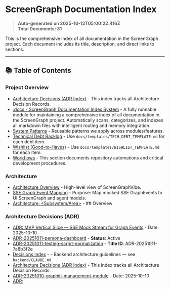 # ScreenGraph Documentation Index

> **Auto-generated on 2025-10-12T05:00:22.416Z**  
> **Total Documents: 31**

This is the comprehensive index of all documentation in the ScreenGraph project. Each document includes its title, description, and direct links to sections.

---

## 📚 Table of Contents

### Project Overview
- [Architecture Decisions (ADR Index)](./decisions/README.md) - This index tracks all Architecture Decision Records.
- [:docs - ScreenGraph Documentation Index System](./README.md) - A fully runnable module for maintaining a comprehensive index of all documentation in the ScreenGraph project. Automatically scans, categorizes, and indexes all markdown files with intelligent routing and memory integration.
- [System Patterns](./system-patterns/README.md) - Reusable patterns we apply across modules/features.
- [Technical Debt Backlog](./tech-debt/README.md) - Use `docs/templates/TECH_DEBT_TEMPLATE.md` for each debt item.
- [Wishlist (Good-to-Haves)](./wishlist/README.md) - Use `docs/templates/WISHLIST_TEMPLATE.md` for each item.
- [Workflows](./workflows/README.md) - This section documents repository automations and critical development procedures.

### Architecture
- [Architecture Overview](./architecture/OVERVIEW.md) - High-level view of ScreenGraphVibe.
- [SSE Graph Event Mapping](./architecture/sse-graph-mapping.md) - Purpose: Map mocked SSE GraphEvents to UI ScreenGraph and agent models.
- [Architecture: <Subsystem/Area>](./templates/ARCHITECTURE_TEMPLATE.md) - ## Overview

### Architecture Decisions (ADR)
- [ADR: MVP Vertical Slice — SSE Mock Stream for Graph Events](./decisions/ADR-20251010-sse-mock-stream.md) - Date: 2025-10-10
- [ADR-20251011-persona-dashboard](./decisions/ADR-20251011-persona-management-dashboard.md) - **Status**: Active
- [ADR-20251011-testing-script-normalization](./decisions/ADR-20251011-testing-script-normalization.md) - **Title ID**: ADR-20251011-7a8b3f2e
- [Decisions Index](./decisions/DECISIONS.md) - - Backend architecture guidelines — see `backend/CLAUDE.md`
- [Architecture Decisions (ADR Index)](./decisions/README.md) - This index tracks all Architecture Decision Records.
- [ADR-20251010-graphiti-management-module](./src/decisions/ADR-20251010-graphiti-management-module.md) - Date: 2025-10-10
- [ADR: <Title>](./templates/ADR_TEMPLATE.md) - > Status: Proposed | Accepted | Rejected | Superseded

### System Patterns
- [System Patterns](./system-patterns/README.md) - Reusable patterns we apply across modules/features.
- [System Pattern: <Name>](./templates/SYSTEM_PATTERN_TEMPLATE.md) - ## Problem

### Technical Debt
- [Technical Debt Backlog](./tech-debt/README.md) - Use `docs/templates/TECH_DEBT_TEMPLATE.md` for each debt item.
- [Technical Debt Item: <Title>](./templates/TECH_DEBT_TEMPLATE.md) - > Priority: P0 | P1 | P2 | P3

### Good-to-Haves / Wishlist
- [Wishlist Item: <Title>](./templates/WISHLIST_TEMPLATE.md) - > Impact: High | Medium | Low
- [Wishlist (Good-to-Haves)](./wishlist/README.md) - Use `docs/templates/WISHLIST_TEMPLATE.md` for each item.

### Other Documentation
- [ScreenGraph Documentation Index](./DOCUMENT_INDEX.md) - > **Auto-generated on 2025-10-12T04:54:16.804Z**
- [Feature Closure Checklist](./management/FEATURE_CLOSURE_CHECKLIST.md) - - [ ] ADR recorded with rationale and next steps
- [Retro: 2025-10-10 — Long vertical slice CI and management setup (RETRO-20251010)](./retro/2025-10-10-long-vertical-slice-ci-and-management-setup-retro.md) - ## What we aimed to do
- [Screengraph Deployment Guide](./setup/DEPLOYMENT.md) - ## 🚀 Quick Deploy
- [ScreenGraph Local Development Setup](./setup/LOCAL_SETUP.md) - Complete guide for running ScreenGraph locally.
- [ScreenGraph Production Setup & Deployment](./setup/PRODUCTION_SETUP.md) - Complete guide for deploying ScreenGraph to Fly.io production environment.
- [ScreenGraph Scripts Guide](./setup/SCRIPTS_GUIDE.md) - Complete guide to the environment-aware start/stop scripts.
- [Test Troubleshooting Guide](./setup/TEST_TROUBLESHOOTING.md) - This document captures common test issues and their solutions encountered during ScreenGraph development.
- [Testing Guide](./setup/TESTING.md) - ScreenGraph uses a comprehensive testing strategy with unit, integration, and end-to-end tests across all modules.
- [Workflow: AI Reviewer on PR Labels](./workflows/AI_REVIEWER.md) - Purpose: Route PR diffs to an AI reviewer based on labels: `agent: Ian`, `agent: Rino`, or `agent: Jacob`. Post the response as a PR comment.
- [Branch Management Workflow](./workflows/BRANCH_MANAGEMENT.md) - > **🚨 CRITICAL HARD RULE**: This workflow MUST be followed before writing any code.
- [Graphiti Runbook](./workflows/GRAPHITI_RUNBOOK.md) - ## BEFORE_TASK
- [Issue Creation Workflow with Dependencies](./workflows/ISSUE_CREATION.md) - ## 🎯 Overview


---

## Project Overview

*Main project documentation and quick start guides*

### 📄 [Architecture Decisions (ADR Index)](./decisions/README.md)

**Description:** This index tracks all Architecture Decision Records.

**Path:** `decisions/README.md`
**Last Modified:** 10/11/2025
**Size:** 301 B

---

### 📄 [:docs - ScreenGraph Documentation Index System](./README.md)

**Description:** A fully runnable module for maintaining a comprehensive index of all documentation in the ScreenGraph project. Automatically scans, categorizes, and indexes all markdown files with intelligent routing and memory integration.

**Path:** `README.md`
**Last Modified:** 10/11/2025
**Size:** 7.89 KB

---

### 📄 [System Patterns](./system-patterns/README.md)

**Description:** Reusable patterns we apply across modules/features.

**Path:** `system-patterns/README.md`
**Last Modified:** 10/11/2025
**Size:** 229 B

---

### 📄 [Technical Debt Backlog](./tech-debt/README.md)

**Description:** Use `docs/templates/TECH_DEBT_TEMPLATE.md` for each debt item.

**Path:** `tech-debt/README.md`
**Last Modified:** 10/11/2025
**Size:** 171 B

---

### 📄 [Wishlist (Good-to-Haves)](./wishlist/README.md)

**Description:** Use `docs/templates/WISHLIST_TEMPLATE.md` for each item.

**Path:** `wishlist/README.md`
**Last Modified:** 10/11/2025
**Size:** 149 B

---

### 📄 [Workflows](./workflows/README.md)

**Description:** This section documents repository automations and critical development procedures.

**Path:** `workflows/README.md`
**Last Modified:** 10/11/2025
**Size:** 1.66 KB

---

## Architecture

*System architecture, module boundaries, and design overviews*

### 📄 [Architecture Overview](./architecture/OVERVIEW.md)

**Description:** High-level view of ScreenGraphVibe.

**Path:** `architecture/OVERVIEW.md`
**Last Modified:** 10/11/2025
**Size:** 252 B

---

### 📄 [SSE Graph Event Mapping](./architecture/sse-graph-mapping.md)

**Description:** Purpose: Map mocked SSE GraphEvents to UI ScreenGraph and agent models.

**Path:** `architecture/sse-graph-mapping.md`
**Last Modified:** 10/11/2025
**Size:** 1002 B

---

### 📄 [Architecture: <Subsystem/Area>](./templates/ARCHITECTURE_TEMPLATE.md)

**Description:** ## Overview

**Path:** `templates/ARCHITECTURE_TEMPLATE.md`
**Last Modified:** 10/11/2025
**Size:** 536 B

---

## Architecture Decisions (ADR)

*Architecture Decision Records documenting key choices and trade-offs*

### 📄 [ADR: MVP Vertical Slice — SSE Mock Stream for Graph Events](./decisions/ADR-20251010-sse-mock-stream.md)

**Description:** Date: 2025-10-10

**Path:** `decisions/ADR-20251010-sse-mock-stream.md`
**Last Modified:** 10/11/2025
**Size:** 852 B

---

### 📄 [ADR-20251011-persona-dashboard](./decisions/ADR-20251011-persona-management-dashboard.md)

**Description:** **Status**: Active

**Path:** `decisions/ADR-20251011-persona-management-dashboard.md`
**Last Modified:** 10/11/2025
**Size:** 2.77 KB

---

### 📄 [ADR-20251011-testing-script-normalization](./decisions/ADR-20251011-testing-script-normalization.md)

**Description:** **Title ID**: ADR-20251011-7a8b3f2e

**Path:** `decisions/ADR-20251011-testing-script-normalization.md`
**Last Modified:** 10/11/2025
**Size:** 3.36 KB

---

### 📄 [Decisions Index](./decisions/DECISIONS.md)

**Description:** - Backend architecture guidelines — see `backend/CLAUDE.md`

**Path:** `decisions/DECISIONS.md`
**Last Modified:** 10/11/2025
**Size:** 233 B

---

### 📄 [Architecture Decisions (ADR Index)](./decisions/README.md)

**Description:** This index tracks all Architecture Decision Records.

**Path:** `decisions/README.md`
**Last Modified:** 10/11/2025
**Size:** 301 B

---

### 📄 [ADR-20251010-graphiti-management-module](./src/decisions/ADR-20251010-graphiti-management-module.md)

**Description:** Date: 2025-10-10

**Path:** `src/decisions/ADR-20251010-graphiti-management-module.md`
**Last Modified:** 10/11/2025
**Size:** 1.64 KB

---

### 📄 [ADR: <Title>](./templates/ADR_TEMPLATE.md)

**Description:** > Status: Proposed | Accepted | Rejected | Superseded

**Path:** `templates/ADR_TEMPLATE.md`
**Last Modified:** 10/11/2025
**Size:** 476 B

---

## System Patterns

*Reusable patterns across services, modules, and features*

### 📄 [System Patterns](./system-patterns/README.md)

**Description:** Reusable patterns we apply across modules/features.

**Path:** `system-patterns/README.md`
**Last Modified:** 10/11/2025
**Size:** 229 B

---

### 📄 [System Pattern: <Name>](./templates/SYSTEM_PATTERN_TEMPLATE.md)

**Description:** ## Problem

**Path:** `templates/SYSTEM_PATTERN_TEMPLATE.md`
**Last Modified:** 10/11/2025
**Size:** 422 B

---

## Technical Debt

*Known debt, trade-offs, remediation plans, and prioritization*

### 📄 [Technical Debt Backlog](./tech-debt/README.md)

**Description:** Use `docs/templates/TECH_DEBT_TEMPLATE.md` for each debt item.

**Path:** `tech-debt/README.md`
**Last Modified:** 10/11/2025
**Size:** 171 B

---

### 📄 [Technical Debt Item: <Title>](./templates/TECH_DEBT_TEMPLATE.md)

**Description:** > Priority: P0 | P1 | P2 | P3

**Path:** `templates/TECH_DEBT_TEMPLATE.md`
**Last Modified:** 10/11/2025
**Size:** 352 B

---

## Good-to-Haves / Wishlist

*Future enhancements, nice-to-haves, and ideas backlog*

### 📄 [Wishlist Item: <Title>](./templates/WISHLIST_TEMPLATE.md)

**Description:** > Impact: High | Medium | Low

**Path:** `templates/WISHLIST_TEMPLATE.md`
**Last Modified:** 10/11/2025
**Size:** 374 B

---

### 📄 [Wishlist (Good-to-Haves)](./wishlist/README.md)

**Description:** Use `docs/templates/WISHLIST_TEMPLATE.md` for each item.

**Path:** `wishlist/README.md`
**Last Modified:** 10/11/2025
**Size:** 149 B

---

## Other Documentation

*Additional documentation files*

### 📄 [ScreenGraph Documentation Index](./DOCUMENT_INDEX.md)

**Description:** > **Auto-generated on 2025-10-12T04:54:16.804Z**

**Path:** `DOCUMENT_INDEX.md`
**Last Modified:** 10/11/2025
**Size:** 13.77 KB

---

### 📄 [Feature Closure Checklist](./management/FEATURE_CLOSURE_CHECKLIST.md)

**Description:** - [ ] ADR recorded with rationale and next steps

**Path:** `management/FEATURE_CLOSURE_CHECKLIST.md`
**Last Modified:** 10/11/2025
**Size:** 268 B

---

### 📄 [Retro: 2025-10-10 — Long vertical slice CI and management setup (RETRO-20251010)](./retro/2025-10-10-long-vertical-slice-ci-and-management-setup-retro.md)

**Description:** ## What we aimed to do

**Path:** `retro/2025-10-10-long-vertical-slice-ci-and-management-setup-retro.md`
**Last Modified:** 10/11/2025
**Size:** 2.05 KB

---

### 📄 [Screengraph Deployment Guide](./setup/DEPLOYMENT.md)

**Description:** ## 🚀 Quick Deploy

**Path:** `setup/DEPLOYMENT.md`
**Last Modified:** 10/11/2025
**Size:** 3.82 KB

---

### 📄 [ScreenGraph Local Development Setup](./setup/LOCAL_SETUP.md)

**Description:** Complete guide for running ScreenGraph locally.

**Path:** `setup/LOCAL_SETUP.md`
**Last Modified:** 10/11/2025
**Size:** 6.61 KB

---

### 📄 [ScreenGraph Production Setup & Deployment](./setup/PRODUCTION_SETUP.md)

**Description:** Complete guide for deploying ScreenGraph to Fly.io production environment.

**Path:** `setup/PRODUCTION_SETUP.md`
**Last Modified:** 10/11/2025
**Size:** 10.27 KB

---

### 📄 [ScreenGraph Scripts Guide](./setup/SCRIPTS_GUIDE.md)

**Description:** Complete guide to the environment-aware start/stop scripts.

**Path:** `setup/SCRIPTS_GUIDE.md`
**Last Modified:** 10/11/2025
**Size:** 6.8 KB

---

### 📄 [Test Troubleshooting Guide](./setup/TEST_TROUBLESHOOTING.md)

**Description:** This document captures common test issues and their solutions encountered during ScreenGraph development.

**Path:** `setup/TEST_TROUBLESHOOTING.md`
**Last Modified:** 10/11/2025
**Size:** 4.5 KB

---

### 📄 [Testing Guide](./setup/TESTING.md)

**Description:** ScreenGraph uses a comprehensive testing strategy with unit, integration, and end-to-end tests across all modules.

**Path:** `setup/TESTING.md`
**Last Modified:** 10/11/2025
**Size:** 12.6 KB

---

### 📄 [Workflow: AI Reviewer on PR Labels](./workflows/AI_REVIEWER.md)

**Description:** Purpose: Route PR diffs to an AI reviewer based on labels: `agent: Ian`, `agent: Rino`, or `agent: Jacob`. Post the response as a PR comment.

**Path:** `workflows/AI_REVIEWER.md`
**Last Modified:** 10/11/2025
**Size:** 1.42 KB

---

### 📄 [Branch Management Workflow](./workflows/BRANCH_MANAGEMENT.md)

**Description:** > **🚨 CRITICAL HARD RULE**: This workflow MUST be followed before writing any code.

**Path:** `workflows/BRANCH_MANAGEMENT.md`
**Last Modified:** 10/11/2025
**Size:** 2.82 KB

---

### 📄 [Graphiti Runbook](./workflows/GRAPHITI_RUNBOOK.md)

**Description:** ## BEFORE_TASK

**Path:** `workflows/GRAPHITI_RUNBOOK.md`
**Last Modified:** 10/11/2025
**Size:** 343 B

---

### 📄 [Issue Creation Workflow with Dependencies](./workflows/ISSUE_CREATION.md)

**Description:** ## 🎯 Overview

**Path:** `workflows/ISSUE_CREATION.md`
**Last Modified:** 10/11/2025
**Size:** 5.88 KB

---

## 📊 Statistics

- **Total Documents:** 31
- **Total Categories:** 7
- **Total Headlines:** 0
- **Average Document Size:** 3.02 KB
- **Total Size:** 93.68 KB
- **Generated:** 10/12/2025, 12:00:22 AM

---

